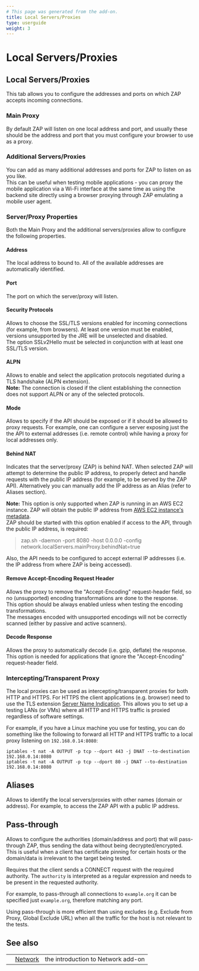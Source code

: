 ```yaml
---
# This page was generated from the add-on.
title: Local Servers/Proxies
type: userguide
weight: 3
---
```


# Local Servers/Proxies

## Local Servers/Proxies

This tab allows you to configure the addresses and ports on which ZAP accepts incoming connections.

### Main Proxy

By default ZAP will listen on one local address and port, and usually these should be the address and port that you must configure your browser to use as a proxy.

### Additional Servers/Proxies

You can add as many additional addresses and ports for ZAP to listen on as you like.  
This can be useful when testing mobile applications - you can proxy the mobile application via a Wi-Fi interface at the same time as using the backend site directly using a browser proxying through ZAP emulating a mobile user agent.

### Server/Proxy Properties

Both the Main Proxy and the additional servers/proxies allow to configure the following properties.

#### Address

The local address to bound to. All of the available addresses are automatically identified.

#### Port

The port on which the server/proxy will listen.

#### Security Protocols

Allows to choose the SSL/TLS versions enabled for incoming connections (for example, from browsers). At least one version must be enabled, versions unsupported by the JRE will be unselected and disabled.   
The option SSLv2Hello must be selected in conjunction with at least one SSL/TLS version.

#### ALPN

Allows to enable and select the application protocols negotiated during a TLS handshake (ALPN extension).   
**Note:** The connection is closed if the client establishing the connection does not support ALPN or any of the selected protocols.

#### Mode

Allows to specify if the API should be exposed or if it should be allowed to proxy requests. For example, one can configure a server exposing just the the API to external addresses (i.e. remote control) while having a proxy for local addresses only.

#### Behind NAT

Indicates that the server/proxy (ZAP) is behind NAT. When selected ZAP will attempt to determine the public IP address, to properly detect and handle requests with the public IP address (for example, to be served by the ZAP API). Alternatively you can manually add the IP address as an Alias (refer to Aliases section).

**Note:** This option is only supported when ZAP is running in an AWS EC2 instance.
ZAP will obtain the public IP address from
[AWS EC2
instance's metadata](https://docs.aws.amazon.com/AWSEC2/latest/UserGuide/using-instance-addressing.html#working-with-ip-addresses).  
ZAP should be started with this option enabled if access to the API, through the public IP address, is required:
> zap.sh -daemon -port 8080 -host 0.0.0.0 -config network.localServers.mainProxy.behindNat=true

Also, the API needs to be configured to accept external IP addresses (i.e. the IP address from where ZAP is being accessed).

#### Remove Accept-Encoding Request Header

Allows the proxy to remove the "Accept-Encoding" request-header field, so no (unsupported) encoding transformations are done to the response.  
This option should be always enabled unless when testing the encoding transformations.  
The messages encoded with unsupported encodings will not be correctly scanned (either by passive and active scanners).

#### Decode Response

Allows the proxy to automatically decode (i.e. gzip, deflate) the response. This option is needed for applications that ignore the "Accept-Encoding" request-header field.

### Intercepting/Transparent Proxy

The local proxies can be used as intercepting/transparent proxies for both HTTP and HTTPS. For HTTPS the client applications (e.g. browser) need to use the TLS extension [Server Name Indication](https://tools.ietf.org/html/rfc6066#section-3). This allows you to set up a testing LANs (or VMs) where all HTTP and HTTPS traffic is proxied regardless of software settings.

For example, if you have a Linux machine you use for testing, you can do something like the following to forward all HTTP and
HTTPS traffic to a local proxy listening on `192.168.0.14:8080`:

    iptables -t nat -A OUTPUT -p tcp --dport 443 -j DNAT --to-destination 192.168.0.14:8080
    iptables -t nat -A OUTPUT -p tcp --dport 80 -j DNAT --to-destination 192.168.0.14:8080
    	
## Aliases

Allows to identify the local servers/proxies with other names (domain or address). For example, to access the ZAP API with a public IP address.

## Pass-through

Allows to configure the authorities (domain/address and port) that will pass-through ZAP, thus sending the data without being decrypted/encrypted. This is useful when a client has certificate pinning for certain hosts or the domain/data is irrelevant to the target being tested.

Requires that the client sends a CONNECT request with the required authority. The `authority` is interpreted as a regular expression and
needs to be present in the requested authority.

For example, to pass-through all connections to `example.org` it can be specified just `example.org`, therefore matching any port.

Using pass-through is more efficient than using excludes (e.g. Exclude from Proxy, Global Exclude URL) when all the traffic for the host is not relevant
to the tests.

## See also

|   |                                          |                                    |
|---|------------------------------------------|------------------------------------|
|   | [Network](/docs/desktop/addons/network/) | the introduction to Network add-on |
